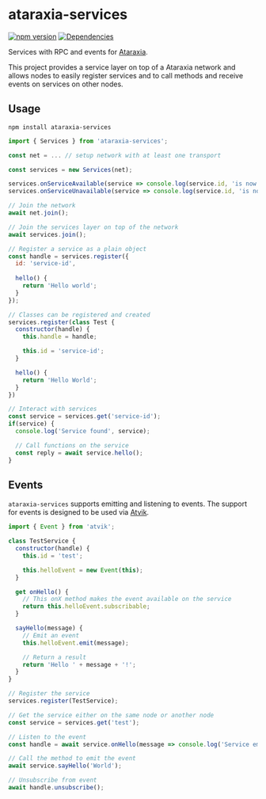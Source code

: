 # ataraxia-services

[![npm version](https://img.shields.io/npm/v/ataraxia-services)](https://www.npmjs.com/package/ataraxia-services)
[![Dependencies](https://img.shields.io/librariesio/release/npm/ataraxia-services)](https://libraries.io/npm/ataraxia-services)

Services with RPC and events for [Ataraxia](https://github.com/aholstenson/ataraxia).

This project provides a service layer on top of a Ataraxia network and allows
nodes to easily register services and to call methods and receive events on
services on other nodes.

## Usage

```
npm install ataraxia-services
```

```javascript
import { Services } from 'ataraxia-services';

const net = ... // setup network with at least one transport

const services = new Services(net);

services.onServiceAvailable(service => console.log(service.id, 'is now available'));
services.onServiceUnavailable(service => console.log(service.id, 'is no longer available'));

// Join the network
await net.join();

// Join the services layer on top of the network
await services.join();

// Register a service as a plain object
const handle = services.register({
  id: 'service-id',
  
  hello() {
    return 'Hello world';
  }
});

// Classes can be registered and created
services.register(class Test {
  constructor(handle) {
    this.handle = handle;

    this.id = 'service-id';
  }

  hello() {
    return 'Hello World';
  }
})

// Interact with services
const service = services.get('service-id');
if(service) {
  console.log('Service found', service);

  // Call functions on the service
  const reply = await service.hello();
}
```

## Events

`ataraxia-services` supports emitting and listening to events. The support for
events is designed to be used via [Atvik](https://github.com/aholstenson/atvik).

```javascript
import { Event } from 'atvik';

class TestService {
  constructor(handle) {
    this.id = 'test';

    this.helloEvent = new Event(this);
  }

  get onHello() {
    // This onX method makes the event available on the service
    return this.helloEvent.subscribable;
  }

  sayHello(message) {
    // Emit an event
    this.helloEvent.emit(message);

    // Return a result
    return 'Hello ' + message + '!';
  }
}

// Register the service
services.register(TestService);

// Get the service either on the same node or another node
const service = services.get('test');

// Listen to the event
const handle = await service.onHello(message => console.log('Service emitted hello event:', message));

// Call the method to emit the event
await service.sayHello('World');

// Unsubscribe from event
await handle.unsubscribe();
```
